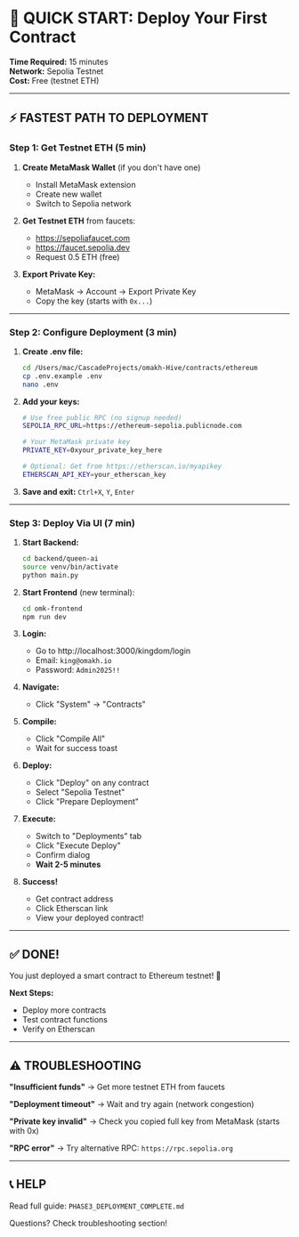 # 🚀 QUICK START: Deploy Your First Contract

**Time Required:** 15 minutes  
**Network:** Sepolia Testnet  
**Cost:** Free (testnet ETH)

---

## ⚡ **FASTEST PATH TO DEPLOYMENT**

### **Step 1: Get Testnet ETH (5 min)**

1. **Create MetaMask Wallet** (if you don't have one)
   - Install MetaMask extension
   - Create new wallet
   - Switch to Sepolia network

2. **Get Testnet ETH** from faucets:
   - https://sepoliafaucet.com
   - https://faucet.sepolia.dev
   - Request 0.5 ETH (free)

3. **Export Private Key:**
   - MetaMask → Account → Export Private Key
   - Copy the key (starts with `0x...`)

---

### **Step 2: Configure Deployment (3 min)**

1. **Create .env file:**
   ```bash
   cd /Users/mac/CascadeProjects/omakh-Hive/contracts/ethereum
   cp .env.example .env
   nano .env
   ```

2. **Add your keys:**
   ```bash
   # Use free public RPC (no signup needed)
   SEPOLIA_RPC_URL=https://ethereum-sepolia.publicnode.com
   
   # Your MetaMask private key
   PRIVATE_KEY=0xyour_private_key_here
   
   # Optional: Get from https://etherscan.io/myapikey
   ETHERSCAN_API_KEY=your_etherscan_key
   ```

3. **Save and exit:** `Ctrl+X`, `Y`, `Enter`

---

### **Step 3: Deploy Via UI (7 min)**

1. **Start Backend:**
   ```bash
   cd backend/queen-ai
   source venv/bin/activate
   python main.py
   ```

2. **Start Frontend** (new terminal):
   ```bash
   cd omk-frontend
   npm run dev
   ```

3. **Login:**
   - Go to http://localhost:3000/kingdom/login
   - Email: `king@omakh.io`
   - Password: `Admin2025!!`

4. **Navigate:**
   - Click "System" → "Contracts"

5. **Compile:**
   - Click "Compile All"
   - Wait for success toast

6. **Deploy:**
   - Click "Deploy" on any contract
   - Select "Sepolia Testnet"
   - Click "Prepare Deployment"

7. **Execute:**
   - Switch to "Deployments" tab
   - Click "Execute Deploy"
   - Confirm dialog
   - **Wait 2-5 minutes**

8. **Success!**
   - Get contract address
   - Click Etherscan link
   - View your deployed contract!

---

## ✅ **DONE!**

You just deployed a smart contract to Ethereum testnet! 🎉

**Next Steps:**
- Deploy more contracts
- Test contract functions
- Verify on Etherscan

---

## ⚠️ **TROUBLESHOOTING**

**"Insufficient funds"**
→ Get more testnet ETH from faucets

**"Deployment timeout"**
→ Wait and try again (network congestion)

**"Private key invalid"**
→ Check you copied full key from MetaMask (starts with 0x)

**"RPC error"**
→ Try alternative RPC: `https://rpc.sepolia.org`

---

## 📞 **HELP**

Read full guide: `PHASE3_DEPLOYMENT_COMPLETE.md`

Questions? Check troubleshooting section!
